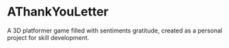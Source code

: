 # AThankYouLetter
A 3D platformer game filled with sentiments gratitude, created as a personal project for skill development.
